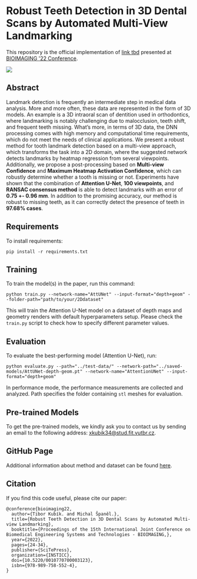 # Robust Teeth Detection in 3D Dental Scans by Automated Multi-View Landmarking
This repository is the official implementation of [link tbd](tbd) presented at [BIOIMAGING '22 Conference](https://bioimaging.scitevents.org/). 

![](media/prediction.gif)

## Abstract

Landmark detection is frequently an intermediate step in medical data analysis. More and more often, these data are represented in the form of 3D models. An example is a 3D intraoral scan of dentition used in orthodontics, where landmarking is notably challenging due to malocclusion, teeth shift, and frequent teeth missing. What’s more, in terms of 3D data, the DNN processing comes with high memory and computational time requirements, which do not meet the needs of clinical applications. We present a robust method for tooth landmark detection based on a multi-view approach, which transforms the task into a 2D domain, where the suggested network detects landmarks by heatmap regression from several viewpoints. Additionally, we propose a post-processing based on **Multi-view Confidence** and **Maximum Heatmap Activation Confidence**, which can robustly determine whether a tooth is missing or not. Experiments have shown that the combination of **Attention U-Net**, **100 viewpoints**, and **RANSAC consensus method** is able to detect landmarks with an error of **0.75 +- 0.96 mm**. In addition to the promising accuracy, our method is robust to missing teeth, as it can correctly detect the presence of teeth in **97.68% cases**.

## Requirements

To install requirements:

```setup
pip install -r requirements.txt
```

## Training

To train the model(s) in the paper, run this command:

```
python train.py --network-name="AttUNet" --input-format="depth+geom" --folder-path="path/to/your/2Ddataset"
```

This will train the Attention U-Net model on a dataset of depth maps and geometry renders with default hyperparameters setup. Please check the `train.py` script to check how to specify different parameter values.

## Evaluation

To evaluate the best-performing model (Attention U-Net), run:

```
python evaluate.py --path="../test-data/" --network-path="../saved-models/AttUNet-depth-geom.pt" --network-name="AttentionUNet" --input-format="depth+geom"
```
In performance mode, the performance measurements are collected and analyzed. Path specifies the folder containing `stl` meshes for evaluation. 
## Pre-trained Models

To get the pre-trained models, we kindly ask you to contact us by sending an email to the following address: [xkubik34@stud.fit.vutbr.cz](xkubik34@stud.fit.vutbr.cz).

## GitHub Page
Additional information about method and dataset can be found [here](https://tiborkubik.github.io/Robust-Teeth-Detection-in-3D-Dental-Scans/).

## Citation

If you find this code useful, please cite our paper:

```
@conference{bioimaging22,
  author={Tibor Kubík. and Michal Španěl.},
  title={Robust Teeth Detection in 3D Dental Scans by Automated Multi-view Landmarking},
  booktitle={Proceedings of the 15th International Joint Conference on Biomedical Engineering Systems and Technologies - BIOIMAGING,},
  year={2022},
  pages={24-34},
  publisher={SciTePress},
  organization={INSTICC},
  doi={10.5220/0010770700003123},
  isbn={978-989-758-552-4},
}
```

